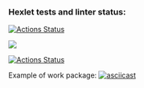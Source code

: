 ### Hexlet tests and linter status:
[![Actions Status](https://github.com/YanovskiyS/python-project-50/actions/workflows/hexlet-check.yml/badge.svg)](https://github.com/YanovskiyS/python-project-50/actions)

<a href="https://codeclimate.com/github/YanovskiyS/python-project-50/maintainability"><img src="https://api.codeclimate.com/v1/badges/0b4f86da91fae6e36fe3/maintainability" /></a>

[![Actions Status](https://github.com/YanovskiyS/python-project-50/actions/workflows/gendiff_check.yml/badge.svg)](https://github.com/YanovskiyS/python-project-50/actions)

Example of work package:
[![asciicast](https://asciinema.org/a/TKnyUAheODn4VDuaeNcfNqZ6m.svg)](https://asciinema.org/a/TKnyUAheODn4VDuaeNcfNqZ6m)